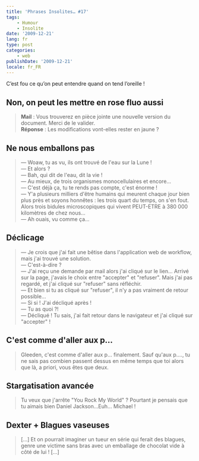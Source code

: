 ```yaml
---
title: 'Phrases Insolites… #17'
tags:
    - Humour
    - Insolite
date: '2009-12-21'
lang: fr
type: post
categories:
    - web
publishDate: '2009-12-21'
locale: fr_FR
---
```


C’est fou ce qu’on peut entendre quand on tend l’oreille&nbsp;!

<!-- more -->

## Non, on peut les mettre en rose fluo aussi

> **Mail**&nbsp;: Vous trouverez en pièce jointe une nouvelle version du document. Merci de le valider.  
> **Réponse**&nbsp;: Les modifications vont-elles rester en jaune&nbsp;?

## Ne nous emballons pas

> — Woaw, tu as vu, ils ont trouvé de l'eau sur la Lune&nbsp;!  
> — Et alors&nbsp;?  
> — Bah, qui dit de l'eau, dit la vie&nbsp;!  
> — Au mieux, de trois organismes monocellulaires et encore…  
> — C'est déjà ça, tu te rends pas compte, c'est énorme&nbsp;!  
> — Y'a plusieurs milliers d'être humains qui meurent chaque jour bien plus près et soyons honnêtes&nbsp;: les trois quart du temps, on s'en fout. Alors trois bidules microscopiques qui vivent PEUT-ETRE à 380 000 kilomètres de chez nous…  
> — Ah ouais, vu comme ça…

## Déclicage

> — Je crois que j'ai fait une bêtise dans l'application web de workflow, mais j'ai trouvé une solution.  
> — C'est-à-dire&nbsp;?  
> — J'ai reçu une demande par mail alors j'ai cliqué sur le lien… Arrivé sur la page, j'avais le choix entre "accepter" et "refuser". Mais j'ai pas regardé, et j'ai cliqué sur "refuser" sans réfléchir.  
> — Et bien si tu as cliqué sur "refuser", il n'y a pas vraiment de retour possible…  
> — Si si&nbsp;! J'ai décliqué après&nbsp;!  
> — Tu as quoi&nbsp;?!  
> — Décliqué&nbsp;! Tu sais, j'ai fait retour dans le navigateur et j'ai cliqué sur "accepter"&nbsp;!

## C'est comme d'aller aux p…

> Gleeden, c'est comme d'aller aux p… finalement. Sauf qu'aux p…., tu ne sais pas combien passent dessus en même temps que toi alors que là, a priori, vous êtes que deux.

## Stargatisation avancée

> Tu veux que j'arrête "You Rock My World"&nbsp;? Pourtant je pensais que tu aimais bien Daniel Jackson…Euh… Michael&nbsp;!

## Dexter + Blagues vaseuses

> […] Et on pourrait imaginer un tueur en série qui ferait des blagues, genre une victime sans bras avec un emballage de chocolat vide à côté de lui&nbsp;! […]
